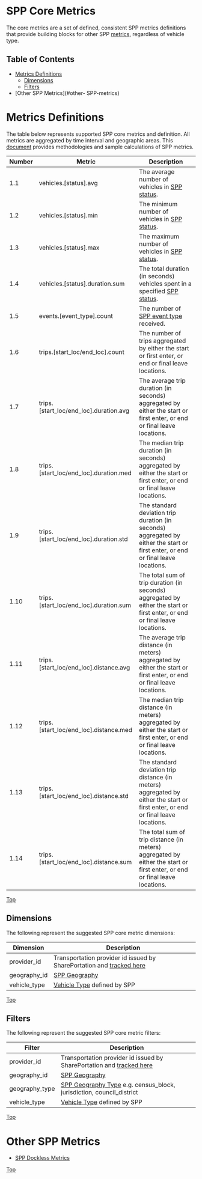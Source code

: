 #  SPP Core Metrics

The core metrics are a set of defined, consistent  SPP metrics definitions that provide building blocks for other  SPP [metrics](/metrics), regardless of vehicle type. 

## Table of Contents

- [Metrics Definitions](#metrics-definitions)
  - [Dimensions](#dimensions)
  - [Filters](#filters)
- [Other  SPP Metrics](#other- SPP-metrics)

# Metrics Definitions

The table below represents supported  SPP core metrics and definition. All metrics are aggregated by time interval and geographic areas. This [document](metrics_methodology.md) provides methodologies and sample calculations of  SPP metrics. 

| Number | Metric                                 | Description                                                                                                                       |
| ------ | -------------------------------------- | --------------------------------------------------------------------------------------------------------------------------------- |
| 1.1    | vehicles.[status].avg                  | The average number of vehicles in [ SPP status](/agency#vehicle-events).                                                           |
| 1.2    | vehicles.[status].min                  | The minimum number of vehicles in [ SPP status](/agency#vehicle-events).                                                           |
| 1.3    | vehicles.[status].max                  | The maximum number of vehicles in [ SPP status](/agency#vehicle-events).                                                           |
| 1.4    | vehicles.[status].duration.sum         | The total duration (in seconds) vehicles spent in a specified [ SPP status](/agency#vehicle-events).                               |
| 1.5    | events.[event_type].count              | The number of [ SPP event type](/agency#vehicle-events) received.                                                                  |
| 1.6    | trips.[start_loc/end_loc].count        | The number of trips aggregated by either the start or first enter, or end or final leave locations.                               |
| 1.7    | trips.[start_loc/end_loc].duration.avg | The average trip duration (in seconds) aggregated by either the start or first enter, or end or final leave locations.            |
| 1.8    | trips.[start_loc/end_loc].duration.med | The median trip duration (in seconds) aggregated by either the start or first enter, or end or final leave locations.             |
| 1.9    | trips.[start_loc/end_loc].duration.std | The standard deviation trip duration (in seconds) aggregated by either the start or first enter, or end or final leave locations. |
| 1.10   | trips.[start_loc/end_loc].duration.sum | The total sum of trip duration (in seconds) aggregated by either the start or first enter, or end or final leave locations.       |
| 1.11   | trips.[start_loc/end_loc].distance.avg | The average trip distance (in meters) aggregated by either the start or first enter, or end or final leave locations.             |
| 1.12   | trips.[start_loc/end_loc].distance.med | The median trip distance (in meters) aggregated by either the start or first enter, or end or final leave locations.              |
| 1.13   | trips.[start_loc/end_loc].distance.std | The standard deviation trip distance (in meters) aggregated by either the start or first enter, or end or final leave locations.  |
| 1.14   | trips.[start_loc/end_loc].distance.sum | The total sum of trip distance (in meters) aggregated by either the start or first enter, or end or final leave locations.        |

[Top][toc]

## Dimensions

The following represent the suggested  SPP core metric dimensions:

| Dimension          | Description                                                                 |
| ------------------ | --------------------------------------------------------------------------- |
| provider_id        | Transportation provider id issued by SharePortation and [tracked here](/providers.csv) |
| geography_id       | [ SPP Geography](/geography)                                                 |
| vehicle_type       | [Vehicle Type](/agency#vehicle-type) defined by  SPP                         |

[Top][toc]

## Filters

The following represent the suggested  SPP core metric filters:

| Filter             | Description                                                                                       |
| ------------------ | ------------------------------------------------------------------------------------------------- |
| provider_id        | Transportation provider id issued by SharePortation and [tracked here](/providers.csv)                       |
| geography_id       | [ SPP Geography](/geography)                                                                       |
| geography_type     | [ SPP Geography Type](/geography#geography-type) e.g. census_block, jurisdiction, council_district |
| vehicle_type       | [Vehicle Type](/agency#vehicle-type) defined by  SPP                                               |

[Top][toc]

# Other  SPP Metrics

- [ SPP Dockless Metrics](dockless_metrics.md)

[Top][toc]

[toc]: #table-of-contents
